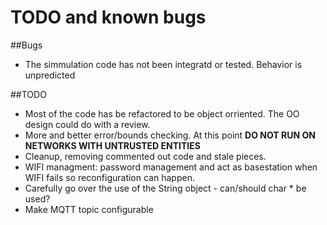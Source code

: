 # TODO and known bugs
##Bugs
* The simmulation code has not been integratd or tested. Behavior is unpredicted
  
##TODO
* Most of the code has be refactored to be object orriented. The OO design could do with a review.
* More and better error/bounds checking. At this point **DO NOT RUN ON NETWORKS WITH UNTRUSTED ENTITIES**
* Cleanup, removing commented out code and stale pieces.
* WIFI managment: password management and act as basestation when WIFI fails so reconfiguration can happen.
* Carefully go over the use of the String object - can/should char * be used?
* Make MQTT topic configurable 



